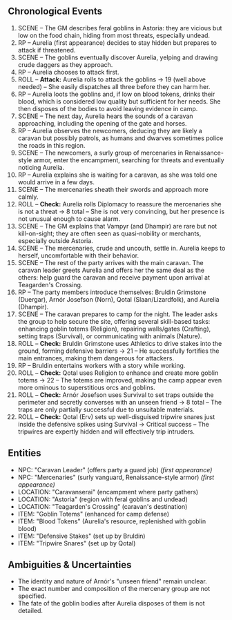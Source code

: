## Chronological Events

1. SCENE – The GM describes feral goblins in Astoria: they are vicious but low on the food chain, hiding from most threats, especially undead.
2. RP – Aurelia (first appearance) decides to stay hidden but prepares to attack if threatened.
3. SCENE – The goblins eventually discover Aurelia, yelping and drawing crude daggers as they approach.
4. RP – Aurelia chooses to attack first.
5. ROLL – **Attack:** Aurelia rolls to attack the goblins → 19 (well above needed) – She easily dispatches all three before they can harm her.
6. RP – Aurelia loots the goblins and, if low on blood tokens, drinks their blood, which is considered low quality but sufficient for her needs. She then disposes of the bodies to avoid leaving evidence in camp.
7. SCENE – The next day, Aurelia hears the sounds of a caravan approaching, including the opening of the gate and horses.
8. RP – Aurelia observes the newcomers, deducing they are likely a caravan but possibly patrols, as humans and dwarves sometimes police the roads in this region.
9. SCENE – The newcomers, a surly group of mercenaries in Renaissance-style armor, enter the encampment, searching for threats and eventually noticing Aurelia.
10. RP – Aurelia explains she is waiting for a caravan, as she was told one would arrive in a few days.
11. SCENE – The mercenaries sheath their swords and approach more calmly.
12. ROLL – **Check:** Aurelia rolls Diplomacy to reassure the mercenaries she is not a threat → 8 total – She is not very convincing, but her presence is not unusual enough to cause alarm.
13. SCENE – The GM explains that Vampyr (and Dhampir) are rare but not kill-on-sight; they are often seen as quasi-nobility or merchants, especially outside Astoria.
14. SCENE – The mercenaries, crude and uncouth, settle in. Aurelia keeps to herself, uncomfortable with their behavior.
15. SCENE – The rest of the party arrives with the main caravan. The caravan leader greets Aurelia and offers her the same deal as the others: help guard the caravan and receive payment upon arrival at Teagarden's Crossing.
16. RP – The party members introduce themselves: Bruldin Grimstone (Duergar), Arnór Josefson (Norn), Qotal (Slaan/Lizardfolk), and Aurelia (Dhampir).
17. SCENE – The caravan prepares to camp for the night. The leader asks the group to help secure the site, offering several skill-based tasks: enhancing goblin totems (Religion), repairing walls/gates (Crafting), setting traps (Survival), or communicating with animals (Nature).
18. ROLL – **Check:** Bruldin Grimstone uses Athletics to drive stakes into the ground, forming defensive barriers → 21 – He successfully fortifies the main entrances, making them dangerous for attackers.
19. RP – Bruldin entertains workers with a story while working.
20. ROLL – **Check:** Qotal uses Religion to enhance and create more goblin totems → 22 – The totems are improved, making the camp appear even more ominous to superstitious orcs and goblins.
21. ROLL – **Check:** Arnór Josefson uses Survival to set traps outside the perimeter and secretly converses with an unseen friend → 8 total – The traps are only partially successful due to unsuitable materials.
22. ROLL – **Check:** Qotal (Erv) sets up well-disguised tripwire snares just inside the defensive spikes using Survival → Critical success – The tripwires are expertly hidden and will effectively trip intruders.

## Entities

- NPC: "Caravan Leader" (offers party a guard job) *(first appearance)*
- NPC: "Mercenaries" (surly vanguard, Renaissance-style armor) *(first appearance)*
- LOCATION: "Caravanserai" (encampment where party gathers)
- LOCATION: "Astoria" (region with feral goblins and undead)
- LOCATION: "Teagarden's Crossing" (caravan's destination)
- ITEM: "Goblin Totems" (enhanced for camp defense)
- ITEM: "Blood Tokens" (Aurelia's resource, replenished with goblin blood)
- ITEM: "Defensive Stakes" (set up by Bruldin)
- ITEM: "Tripwire Snares" (set up by Qotal)

## Ambiguities & Uncertainties

- The identity and nature of Arnór's "unseen friend" remain unclear.
- The exact number and composition of the mercenary group are not specified.
- The fate of the goblin bodies after Aurelia disposes of them is not detailed.